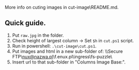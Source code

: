 More info on cuting images in cut-image\README.md.

## Quick guide.

1. Put `raw.jpg` in the folder.
2. Check height of largest column -> Set `$h` in `cut.ps1` script.
3. Run in powershell: `.\cut-image\cut.ps1`.
4. Put images and html in a new sub-folder of: \\\Secure FTP\nux@nazwa.pl\f.enux.pl\ingress\fs-puzzle\
5. Insert url to that sub-folder in "Columns Image Base:".
